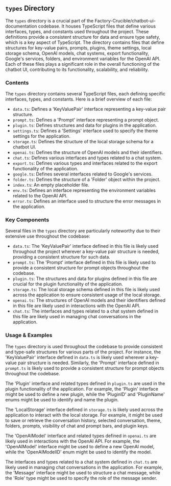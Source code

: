 
## `types` Directory

The `types` directory is a crucial part of the Factory-Crucible/chatbot-ui-documentation codebase. It houses TypeScript files that define various interfaces, types, and constants used throughout the project. These definitions provide a consistent structure for data and ensure type safety, which is a key aspect of TypeScript. The directory contains files that define structures for key-value pairs, prompts, plugins, theme settings, local storage schema, OpenAI models, chat systems, export functionality, Google's services, folders, and environment variables for the OpenAI API. Each of these files plays a significant role in the overall functioning of the chatbot UI, contributing to its functionality, scalability, and reliability.

### Contents

The `types` directory contains several TypeScript files, each defining specific interfaces, types, and constants. Here is a brief overview of each file:

- `data.ts`: Defines a 'KeyValuePair' interface representing a key-value pair structure.
- `prompt.ts`: Defines a 'Prompt' interface representing a prompt object.
- `plugin.ts`: Defines structures and data for plugins in the application.
- `settings.ts`: Defines a 'Settings' interface used to specify the theme settings for the application.
- `storage.ts`: Defines the structure of the local storage schema for a chatbot UI.
- `openai.ts`: Defines the structure of OpenAI models and their identifiers.
- `chat.ts`: Defines various interfaces and types related to a chat system.
- `export.ts`: Defines various types and interfaces related to the export functionality of the application.
- `google.ts`: Defines several interfaces related to Google's services.
- `folder.ts`: Defines the structure of a 'Folder' object within the project.
- `index.ts`: An empty placeholder file.
- `env.ts`: Defines an interface representing the environment variables related to the OpenAI API.
- `error.ts`: Defines an interface used to structure the error messages in the application.

### Key Components

Several files in the `types` directory are particularly noteworthy due to their extensive use throughout the codebase:

- `data.ts`: The 'KeyValuePair' interface defined in this file is likely used throughout the project wherever a key-value pair structure is needed, providing a consistent structure for such data.
- `prompt.ts`: The 'Prompt' interface defined in this file is likely used to provide a consistent structure for prompt objects throughout the codebase.
- `plugin.ts`: The structures and data for plugins defined in this file are crucial for the plugin functionality of the application.
- `storage.ts`: The local storage schema defined in this file is likely used across the application to ensure consistent usage of the local storage.
- `openai.ts`: The structures of OpenAI models and their identifiers defined in this file are likely used in interactions with the OpenAI API.
- `chat.ts`: The interfaces and types related to a chat system defined in this file are likely used in managing chat conversations in the application.

### Usage & Examples

The `types` directory is used throughout the codebase to provide consistent and type-safe structures for various parts of the project. For instance, the 'KeyValuePair' interface defined in `data.ts` is likely used wherever a key-value pair structure is needed. Similarly, the 'Prompt' interface defined in `prompt.ts` is likely used to provide a consistent structure for prompt objects throughout the codebase.

The 'Plugin' interface and related types defined in `plugin.ts` are used in the plugin functionality of the application. For example, the 'Plugin' interface might be used to define a new plugin, while the 'PluginID' and 'PluginName' enums might be used to identify and name the plugin.

The 'LocalStorage' interface defined in `storage.ts` is likely used across the application to interact with the local storage. For example, it might be used to save or retrieve the conversation history, selected conversation, theme, folders, prompts, visibility of chat and prompt bars, and plugin keys.

The 'OpenAIModel' interface and related types defined in `openai.ts` are likely used in interactions with the OpenAI API. For example, the 'OpenAIModel' interface might be used to define a new OpenAI model, while the 'OpenAIModelID' enum might be used to identify the model.

The interfaces and types related to a chat system defined in `chat.ts` are likely used in managing chat conversations in the application. For example, the 'Message' interface might be used to structure a chat message, while the 'Role' type might be used to specify the role of the message sender.
